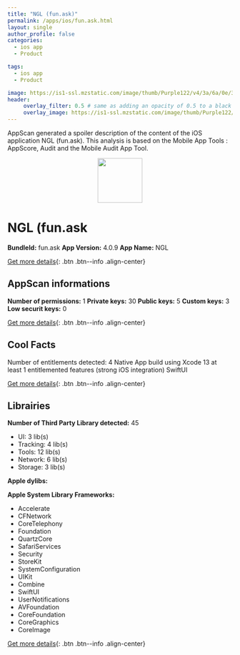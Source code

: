 ```yaml
---
title: "NGL (fun.ask)"
permalink: /apps/ios/fun.ask.html
layout: single
author_profile: false
categories: 
  - ios app 
  - Product 

tags: 
  - ios app 
  - Product 

image: https://is1-ssl.mzstatic.com/image/thumb/Purple122/v4/3a/6a/0e/3a6a0ef6-8f55-29fb-6bcf-c85a5986e7e7/AppIcon-1x_U007emarketing-0-2-0-85-220.jpeg/512x512bb.jpg
header: 
     overlay_filter: 0.5 # same as adding an opacity of 0.5 to a black background
     overlay_image: https://is1-ssl.mzstatic.com/image/thumb/Purple122/v4/3a/6a/0e/3a6a0ef6-8f55-29fb-6bcf-c85a5986e7e7/AppIcon-1x_U007emarketing-0-2-0-85-220.jpeg/512x512bb.jpg
---
```

AppScan generated a spoiler description of the content of the iOS application NGL (fun.ask). This analysis is based on the Mobile App Tools : AppScore, Audit and the Mobile Audit App Tool.

  
  
<div style="text-align: center;"><img src="https://is1-ssl.mzstatic.com/image/thumb/Purple122/v4/3a/6a/0e/3a6a0ef6-8f55-29fb-6bcf-c85a5986e7e7/AppIcon-1x_U007emarketing-0-2-0-85-220.jpeg/512x512bb.jpg" width="100" height="100"></div>  
  
# NGL (fun.ask

**BundleId:** fun.ask
**App Version:** 4.0.9
**App Name:** NGL


[Get more details](/pricing.html){: .btn .btn--info .align-center}  
  
## AppScan informations 

**Number of permissions:** 1
**Private keys:** 30
**Public keys:** 5
**Custom keys:** 3
**Low securit keys:** 0
  
[Get more details](/pricing.html){: .btn .btn--info .align-center}

## Cool Facts

Number of entitlements detected: 4
Native App
build using Xcode 13
at least 1 entitlemented features (strong iOS integration)
SwiftUI
  
[Get more details](/pricing.html){: .btn .btn--info .align-center}

## Librairies 
**Number of Third Party Library detected:** 45
- UI: 3 lib(s)
- Tracking: 4 lib(s)
- Tools: 12 lib(s)
- Network: 6 lib(s)
- Storage: 3 lib(s)

**Apple dylibs:**


**Apple System Library Frameworks:**
- Accelerate
- CFNetwork
- CoreTelephony
- Foundation
- QuartzCore
- SafariServices
- Security
- StoreKit
- SystemConfiguration
- UIKit
- Combine
- SwiftUI
- UserNotifications
- AVFoundation
- CoreFoundation
- CoreGraphics
- CoreImage


  
[Get more details](/pricing.html){: .btn .btn--info .align-center}

